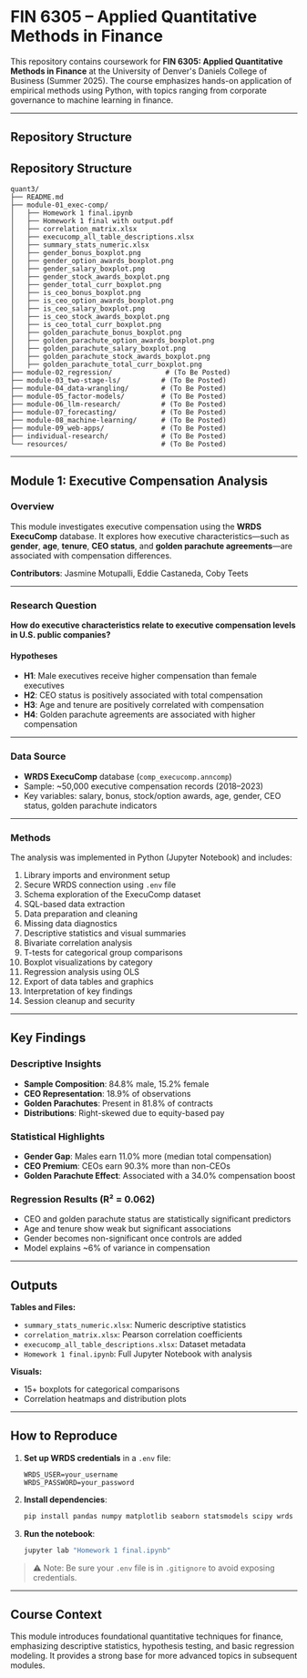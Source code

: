 # FIN 6305 – Applied Quantitative Methods in Finance

This repository contains coursework for **FIN 6305: Applied Quantitative Methods in Finance** at the University of Denver's Daniels College of Business (Summer 2025). The course emphasizes hands-on application of empirical methods using Python, with topics ranging from corporate governance to machine learning in finance.

---

## Repository Structure

## Repository Structure

```text
quant3/
├── README.md
├── module-01_exec-comp/
│   ├── Homework 1 final.ipynb
│   ├── Homework 1 final with output.pdf
│   ├── correlation_matrix.xlsx
│   ├── execucomp_all_table_descriptions.xlsx
│   ├── summary_stats_numeric.xlsx
│   ├── gender_bonus_boxplot.png
│   ├── gender_option_awards_boxplot.png
│   ├── gender_salary_boxplot.png
│   ├── gender_stock_awards_boxplot.png
│   ├── gender_total_curr_boxplot.png
│   ├── is_ceo_bonus_boxplot.png
│   ├── is_ceo_option_awards_boxplot.png
│   ├── is_ceo_salary_boxplot.png
│   ├── is_ceo_stock_awards_boxplot.png
│   ├── is_ceo_total_curr_boxplot.png
│   ├── golden_parachute_bonus_boxplot.png
│   ├── golden_parachute_option_awards_boxplot.png
│   ├── golden_parachute_salary_boxplot.png
│   ├── golden_parachute_stock_awards_boxplot.png
│   ├── golden_parachute_total_curr_boxplot.png
├── module-02_regression/             # (To Be Posted)
├── module-03_two-stage-ls/          # (To Be Posted)
├── module-04_data-wrangling/        # (To Be Posted)
├── module-05_factor-models/         # (To Be Posted)
├── module-06_llm-research/          # (To Be Posted)
├── module-07_forecasting/           # (To Be Posted)
├── module-08_machine-learning/      # (To Be Posted)
├── module-09_web-apps/              # (To Be Posted)
├── individual-research/             # (To Be Posted)
└── resources/                       # (To Be Posted)
```
---

## Module 1: Executive Compensation Analysis

### Overview

This module investigates executive compensation using the **WRDS ExecuComp** database. It explores how executive characteristics—such as **gender**, **age**, **tenure**, **CEO status**, and **golden parachute agreements**—are associated with compensation differences.

**Contributors**: Jasmine Motupalli, Eddie Castaneda, Coby Teets

---

### Research Question

**How do executive characteristics relate to executive compensation levels in U.S. public companies?**

#### Hypotheses

- **H1**: Male executives receive higher compensation than female executives  
- **H2**: CEO status is positively associated with total compensation  
- **H3**: Age and tenure are positively correlated with compensation  
- **H4**: Golden parachute agreements are associated with higher compensation

---

### Data Source

- **WRDS ExecuComp** database (`comp_execucomp.anncomp`)
- Sample: ~50,000 executive compensation records (2018–2023)
- Key variables: salary, bonus, stock/option awards, age, gender, CEO status, golden parachute indicators

---

### Methods

The analysis was implemented in Python (Jupyter Notebook) and includes:

1. Library imports and environment setup  
2. Secure WRDS connection using `.env` file  
3. Schema exploration of the ExecuComp dataset  
4. SQL-based data extraction  
5. Data preparation and cleaning  
6. Missing data diagnostics  
7. Descriptive statistics and visual summaries  
8. Bivariate correlation analysis  
9. T-tests for categorical group comparisons  
10. Boxplot visualizations by category  
11. Regression analysis using OLS  
12. Export of data tables and graphics  
13. Interpretation of key findings  
14. Session cleanup and security

---

## Key Findings

### Descriptive Insights

- **Sample Composition**: 84.8% male, 15.2% female
- **CEO Representation**: 18.9% of observations
- **Golden Parachutes**: Present in 81.8% of contracts
- **Distributions**: Right-skewed due to equity-based pay

### Statistical Highlights

- **Gender Gap**: Males earn 11.0% more (median total compensation)  
- **CEO Premium**: CEOs earn 90.3% more than non-CEOs  
- **Golden Parachute Effect**: Associated with a 34.0% compensation boost  

### Regression Results (R² = 0.062)

- CEO and golden parachute status are statistically significant predictors  
- Age and tenure show weak but significant associations  
- Gender becomes non-significant once controls are added  
- Model explains ~6% of variance in compensation

---

## Outputs

**Tables and Files:**

- `summary_stats_numeric.xlsx`: Numeric descriptive statistics  
- `correlation_matrix.xlsx`: Pearson correlation coefficients  
- `execucomp_all_table_descriptions.xlsx`: Dataset metadata  
- `Homework 1 final.ipynb`: Full Jupyter Notebook with analysis  

**Visuals:**

- 15+ boxplots for categorical comparisons  
- Correlation heatmaps and distribution plots  

---

## How to Reproduce

1. **Set up WRDS credentials** in a `.env` file:
    ```
    WRDS_USER=your_username
    WRDS_PASSWORD=your_password
    ```

2. **Install dependencies**:
    ```bash
    pip install pandas numpy matplotlib seaborn statsmodels scipy wrds missingno
    ```

3. **Run the notebook**:
    ```bash
    jupyter lab "Homework 1 final.ipynb"
    ```

> ⚠️ Note: Be sure your `.env` file is in `.gitignore` to avoid exposing credentials.

---

## Course Context

This module introduces foundational quantitative techniques for finance, emphasizing descriptive statistics, hypothesis testing, and basic regression modeling. It provides a strong base for more advanced topics in subsequent modules.
